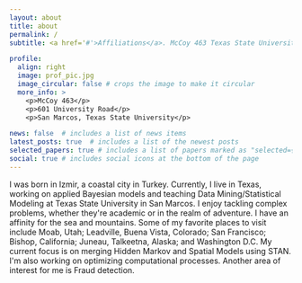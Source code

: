 ```yaml
---
layout: about
title: about
permalink: /
subtitle: <a href='#'>Affiliations</a>. McCoy 463 Texas State University rm84@txstate.edu .

profile:
  align: right
  image: prof_pic.jpg
  image_circular: false # crops the image to make it circular
  more_info: >
    <p>McCoy 463</p>
    <p>601 University Road</p>
    <p>San Marcos, Texas State University</p>

news: false  # includes a list of news items
latest_posts: true  # includes a list of the newest posts
selected_papers: true # includes a list of papers marked as "selected={true}"
social: true # includes social icons at the bottom of the page
---
```


I was born in Izmir, a coastal city in Turkey. Currently, I live in Texas, 
working on applied Bayesian models and teaching Data Mining/Statistical Modeling 
at Texas State University in San Marcos. I enjoy tackling complex problems, whether 
they're academic or in the realm of adventure. I have an affinity for the sea and 
mountains. Some of my favorite places to visit include Moab, Utah; 
Leadville, Buena Vista, Colorado; San Francisco; Bishop, California; 
Juneau, Talkeetna, Alaska; and Washington D.C. My current focus is on merging Hidden Markov 
and Spatial Models using STAN. I'm also working on optimizing computational processes. 
Another area of interest for me is Fraud detection.





